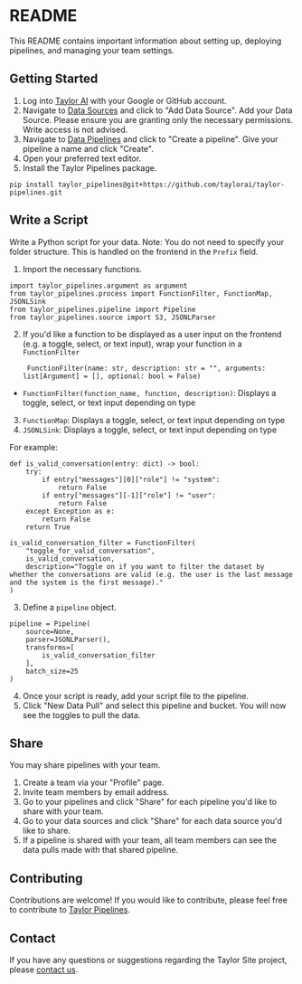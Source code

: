# README

This README contains important information about setting up, deploying pipelines, and managing your team settings. 

## Getting Started

1. Log into [Taylor AI](www.trytaylor.ai) with your Google or GitHub account. 
2. Navigate to [Data Sources](/data_sources) and click to "Add Data Source". Add your Data Source. Please ensure you are granting only the necessary permissions. Write access is not advised. 
3. Navigate to [Data Pipelines](/data-pipelines) and click to "Create a pipeline". Give your pipeline a name and click "Create". 
4. Open your preferred text editor. 
5. Install the Taylor Pipelines package. 
```
pip install taylor_pipelines@git+https://github.com/taylorai/taylor-pipelines.git
```


## Write a Script

Write a Python script for your data. Note: You do not need to specify your folder structure. This is handled on the frontend in the `Prefix` field. 

1. Import the necessary functions.
```
import taylor_pipelines.argument as argument
from taylor_pipelines.process import FunctionFilter, FunctionMap, JSONLSink
from taylor_pipelines.pipeline import Pipeline
from taylor_pipelines.source import S3, JSONLParser 
```

2. If you'd like a function to be displayed as a user input on the frontend (e.g. a toggle, select, or text input), wrap your function in a `FunctionFilter`

        FunctionFilter(name: str, description: str = "", arguments: list[Argument] = [], optional: bool = False)
        
- `FunctionFilter(function_name, function, description)`: Displays a toggle, select, or text input depending on type

3. `FunctionMap`: Displays a toggle, select, or text input depending on type
4. `JSONLSink`: Displays a toggle, select, or text input depending on type

For example: 
```
def is_valid_conversation(entry: dict) -> bool:
    try:
        if entry["messages"][0]["role"] != "system":
            return False
        if entry["messages"][-1]["role"] != "user":
            return False
    except Exception as e:
        return False
    return True

is_valid_conversation_filter = FunctionFilter(
    "toggle_for_valid_conversation", 
    is_valid_conversation, 
    description="Toggle on if you want to filter the dataset by whether the conversations are valid (e.g. the user is the last message and the system is the first message)." 
)
```

3. Define a `pipeline` object. 
```
pipeline = Pipeline(
    source=None,
    parser=JSONLParser(),
    transforms=[
        is_valid_conversation_filter
    ],
    batch_size=25
)
```
4. Once your script is ready, add your script file to the pipeline.
5. Click "New Data Pull" and select this pipeline and bucket. You will now see the toggles to pull the data. 

## Share

You may share pipelines with your team. 
1. Create a team via your "Profile" page. 
2. Invite team members by email address. 
3. Go to your pipelines and click "Share" for each pipeline you'd like to share with your team. 
4. Go to your data sources and click "Share" for each data source you'd like to share. 
5. If a pipeline is shared with your team, all team members can see the data pulls made with that shared pipeline. 

## Contributing

Contributions are welcome! If you would like to contribute, please feel free to contribute to [Taylor Pipelines](https://github.com/taylorai/taylor-pipelines).

## Contact

If you have any questions or suggestions regarding the Taylor Site project, please [contact us](contact@trytaylor.ai).

